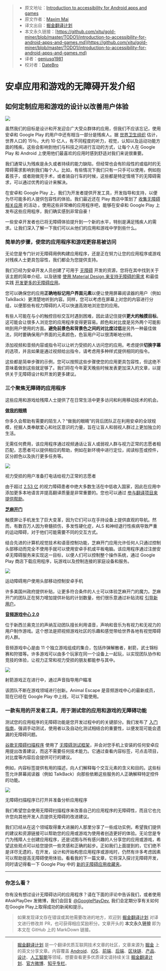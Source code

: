 > * 原文地址：[Introduction to accessibility for Android apps and games](https://medium.com/googleplaydev/introduction-to-accessibility-for-android-apps-and-games-d0e7af5384d)
> * 原文作者：[Maxim Mai](https://medium.com/@maximfmai?source=post_header_lockup)
> * 译文出自：[掘金翻译计划](https://github.com/xitu/gold-miner)
> * 本文永久链接：[https://github.com/xitu/gold-miner/blob/master/TODO1/introduction-to-accessibility-for-android-apps-and-games.md](https://github.com/xitu/gold-miner/blob/master/TODO1/introduction-to-accessibility-for-android-apps-and-games.md)
> * 译者：[geniusq1981](https://github.com/geniusq1981)
> * 校对者：[DateBro](https://github.com/DateBro)

# 安卓应用和游戏的无障碍开发介绍

## 如何定制应用和游戏的设计以改善用户体验

![](https://user-gold-cdn.xitu.io/2018/6/26/1643afb7079da474?w=800&h=432&f=png&s=78175)

虽然我们的目标是设计和开发迎合广大受众群体的应用，但我们不应该忘记，使用安卓和 Google Play 的用户中还有相当一部分是残疾人。据 [世界卫生组织](http://www.who.int/disabilities/world_report/2011/report/en/) 估计，世界人口的 15％，大约 10 亿人，有不同程度的听力，视觉，认知以及运动功能方面的残疾。这些会影响到他们与科技之间进行互动的方式，让每个人在 Google Play 和 Android 上使用他们最喜欢的应用时感到舒适对我们来说很重要。

我们通常认为残疾是永久或者持续的能力缺陷，但经常也会有阶段性的或临时的无障碍需求影响到我们每个人。比如，有些情况下我们只有一只手可以使用，例如抱着孩子，或者刚做完手术，或者骑自行车的时候，这些都是特定情境下的无障碍需求，可以通过优秀的设计来解决。

在安卓和 Google Play 上，我们为开发者提供开发工具，开发指导和支持，以便为尽可能多的人提供包容性的体验。我们最近还在 Play 商店中策划了 [收集无障碍相关应用](https://www.google.com/url?q=http://play.google.com/store/apps/topic?id%3Dcampaign_editorial_300324a_accessapps18&sa=D&source=hangouts&ust=1526630727446000&usg=AFQjCNFT86-9N1DrImf9arznkRQ-QdarXA) 的活动 。使用这些非常棒的应用程序吧，能够在安卓和 Google Play 上发布这些应用程序，我们确实感到非常自豪！

一些安卓开发者也已将无障碍体验提升到一个新的水平，特别是满足残疾人的需求。让我们深入了解一下我们可以从他们的应用和游戏中学到些什么。

### 简单的步骤，使您的应用程序和游戏更容易被访问

无论您是专门针对无障碍用例构建应用程序，还是正在努力让您的应用程序或游戏对残疾人士更具包容性，我们都会为您提供支持。

我们已经为安卓开发人员创建了可用于 [无障碍](https://developer.android.com/guide/topics/ui/accessibility/) 开发的资源，您将在其中找到关于该主题的简单介绍，以及链接 [使用 Material Design 来支持无障碍的需求](https://material.io/guidelines/usability/accessibility.html) 和最佳实践 [开发更多的无障碍应用](https://developer.android.com/guide/topics/ui/accessibility/apps)。

您可以确保您的应用**正确地标记用户界面元素**以便让使用屏幕阅读器的用户（例如 TalkBack）更清楚地听到内容。同样，您可以考虑在屏幕上对您的内容进行分组，以便那些有视力障碍的人可以快速高效地浏览您的应用。

有些人可能在与小的触控目标交互时遇到困难，因此请记住提供**更大的触摸目标**。这可能会让很多人浏览您的应用程序变得更容易。颜色和对比度是另外两个可能影响到用户使用的方面。**避免前景色和背景色之间的对比度过低**是另外一种最佳做法，同时要确保用户界面的元素颜色，色盲用户可以很清晰地分辨。

添加视频和音频内容或指令可以让听力受损的人访问您的应用。考虑提供**切换字幕**的选项，并且如果是通过视频给出指令，请考虑用多种样式提供相同的指令。

这些都是简单步骤的示例，您可以按照这些步骤使您的应用更具包容性，但这绝不意味着做到这些就足够了。我们将在今年夏天晚些时候发表更加深入的文章，以提供关于无障碍设计和开发的更多建议。

### 三个聚焦无障碍的应用程序

这些应用和游戏给残障人士提供了在日常生活中更多访问和利用移动技术的机会。

[**做我的眼睛**](https://play.google.com/store/apps/details?id=com.bemyeyes.bemyeyes)

你多久会帮助有需要的陌生人？“做我的眼睛”的背后团队正在利用安卓的全球规模，挖掘人类奉献爱心和社区意识的力量，旨在让盲人和弱视人群过上更加独立的生活。

无需任何费用，该应用程序通过视频通话让盲人或弱视人群与视力正常的志愿者相匹配，志愿者可以提供相应的帮助，例如在新环境中进行定位，阅读标签或控件，区分颜色以及执行更多任务等。

![](https://user-gold-cdn.xitu.io/2018/6/26/1643afb6c7724dc2?w=800&h=600&f=jpeg&s=41557)

视力受损的用户准备打电话给视力正常的志愿者

由于超过 [2.53 亿](http://www.who.int/en/news-room/fact-sheets/detail/blindness-and-visual-impairment) 的视力障碍患者中绝大多数生活在中低收入国家，因此在应用中添加更多本地语言并提高翻译质量是非常重要的。您也可以通过 [参与翻译项目来提供帮助](https://crowdin.com/project/be-my-eyes-android)。

[**芝麻开门**](https://play.google.com/store/apps/details?id=com.sesame.phone_nougat)

触摸屏让手机发生了巨大变革，因为它们可以在手持设备上提供直观的导航。然而，有数百万人因为脊髓损伤，多发性硬化症，ALS 和神经退行性疾病导致严重的运动障碍，对于他们可能需要不同的交互方式。

结合先进的计算机视觉技术和语音控制功能，芝麻开门应用允许任何人只通过控制头部移动而完全不使用手就可以使用安卓手机或平板电脑。该应用程序通过注册安卓无障碍服务来实现这一目标，以便人们可以控制整个操作系统，通过 Google Play 商店下载应用程序，玩游戏以及控制连接的家庭设备和服务。

![](https://user-gold-cdn.xitu.io/2018/6/26/1643afb716f77d19?w=800&h=533&f=jpeg&s=89768)

运动障碍用户使用头部移动控制安卓手机

许多美国州政府提供补贴，让更多符合条件的人士可以体验芝麻开门的魔力。芝麻开门的团队正在努力增加提供补贴的计划数量，他们很乐意通过补贴流程 [引导新用户](https://sesame-enable.com/get-help-with-state-benefits/)。

[**音频游戏中心 2.0**](https://play.google.com/store/apps/details?id=com.AUT.AudioGameHub)

位于新西兰奥克兰的声纳互动团队擅长利用语音，声响和音乐为有视力和无视力的用户制作游戏。这个想法是把视频游戏社区的乐趣和感觉带给世界各地有视觉障碍的人群。

音频游戏中心是由 11 个独立游戏组成的集合，包括炸弹解散者，射箭，武士锦标赛和狩猎等。许多游戏可以由多个玩家在同一个设备上一起玩，以实现团队协作和竞技的体验，让视力正常和视力受损的朋友都能参与其中。

![](https://user-gold-cdn.xitu.io/2018/6/26/1643afb721649452?w=800&h=427&f=png&s=46597)

射箭游戏正在进行中，通过声音指导用户瞄准

该团队不断在游戏领域进行创新。Animal Escape 是音频游戏中心的最新成员，现在已经在 Google Play 中上线，可以下载使用。

### 一款有用的开发者工具，用于测试您的应用和游戏的无障碍功能

测试您的应用程序的无障碍功能是您开发过程中的的关键部分。我们发布了 [入门指南](https://developer.android.com/training/accessibility/testing#top_of_page)，强调手动测试，使用者以及自动化测试相结合的重要性，以便发现可能会遗漏的无障碍问题。

[谷歌无障碍扫描程序](https://play.google.com/store/apps/details?id=com.google.android.apps.accessibility.auditor) 使用了 [无障碍测试框架](https://github.com/google/Accessibility-Test-Framework-for-Android)，并会对您手机上安装的任何安卓应用提出改善建议，而这不需要任何技术能力。它通过查看内容标签，可点击项目，对比度等内容后会提供可行的建议。

例如，内容标签提供有用的描述，向人们解释每个交互元素的含义和目的。这些标签允许屏幕阅读器（例如 TalkBack）向那些依赖这些服务的人正确解释特定控件的功能。

![](https://user-gold-cdn.xitu.io/2018/6/26/1643afb6d68317db?w=800&h=427&f=png&s=45016)

无障碍扫描程序已打开并准备分析应用程序

我们希望您会使用无障碍扫描程序来改善自己的应用程序的无障碍性，而且它也允许您向其他开发人员提供无障碍的改进建议。

我们已经从在这个领域取得重大进展的人那里分享了一些成功实例，希望我们提供的建议和资源链接可以帮助您的应用或游戏为使用者创造更好的体验。无论您是专门为残障人士创建应用程序，还是试图与所有感兴趣的人分享您的应用或游戏，希望这些观点可以给您提供一些灵感和正确的起步。正如我们上面提到的，它们绝不是详尽无遗的，在开发，设计和开始构思应用程序或游戏时，仍然有许多考虑因素可以帮助提高无障碍使用体验。看看我的下一篇文章，它将深入探讨无障碍开发，同时请记得看一下 Google Play 中的 [新的无障碍应用收藏夹](https://www.google.com/url?q=http://play.google.com/store/apps/topic?id%3Dcampaign_editorial_300324a_accessapps18&sa=D&source=hangouts&ust=1526630727446000&usg=AFQjCNFT86-9N1DrImf9arznkRQ-QdarXA)。

* * *

### 你怎么看？

你有没有想过设计无障碍访问的应用程序？请在下面的评论中告诉我们，或者使用 #AskPlayDev 发微博，我们会回复 [@GooglePlayDev](http://twitter.com/googleplaydev), 我们会定期分享有关如何在Google Play上取得成功的新闻和提示。

> 如果发现译文存在错误或其他需要改进的地方，欢迎到 [掘金翻译计划](https://github.com/xitu/gold-miner) 对译文进行修改并 PR，也可获得相应奖励积分。文章开头的 **本文永久链接** 即为本文在 GitHub 上的 MarkDown 链接。


---

> [掘金翻译计划](https://github.com/xitu/gold-miner) 是一个翻译优质互联网技术文章的社区，文章来源为 [掘金](https://juejin.im) 上的英文分享文章。内容覆盖 [Android](https://github.com/xitu/gold-miner#android)、[iOS](https://github.com/xitu/gold-miner#ios)、[前端](https://github.com/xitu/gold-miner#前端)、[后端](https://github.com/xitu/gold-miner#后端)、[区块链](https://github.com/xitu/gold-miner#区块链)、[产品](https://github.com/xitu/gold-miner#产品)、[设计](https://github.com/xitu/gold-miner#设计)、[人工智能](https://github.com/xitu/gold-miner#人工智能)等领域，想要查看更多优质译文请持续关注 [掘金翻译计划](https://github.com/xitu/gold-miner)、[官方微博](http://weibo.com/juejinfanyi)、[知乎专栏](https://zhuanlan.zhihu.com/juejinfanyi)。
